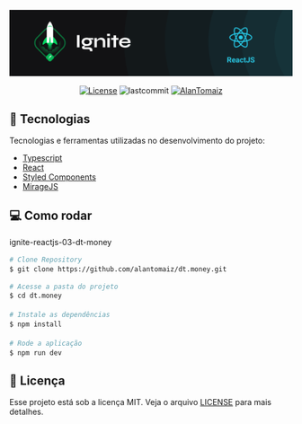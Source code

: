 <p align="center">
  <img alt="ReactJS Ignite" src=".github/ignite.png" />
</p>

<p align="center">
  <a href="LICENSE"><img  src="https://img.shields.io/static/v1?label=License&message=MIT&color=8257e5&labelColor=202024" alt="License"></a>
  <img alt="lastcommit" src="https://img.shields.io/github/last-commit/alantomaiz/dt.money?color=%235761C3" />
  <a href="https://www.linkedin.com/in/alantomaiz/"><img alt="AlanTomaiz" src="https://img.shields.io/badge/-AlanTomaiz-5965e0?style=flat&logo=Linkedin&logoColor=white" /></a>
</p>

## 🚀 Tecnologias
Tecnologias e ferramentas utilizadas no desenvolvimento do projeto:
* [Typescript](https://www.typescriptlang.org/)      
* [React](https://reactjs.org/)      
* [Styled Components](https://styled-components.com/)
* [MirageJS](https://miragejs.com/)

## 💻 Como rodar
ignite-reactjs-03-dt-money

```bash
# Clone Repository
$ git clone https://github.com/alantomaiz/dt.money.git
```

```bash
# Acesse a pasta do projeto
$ cd dt.money

# Instale as dependências
$ npm install

# Rode a aplicação
$ npm run dev
```

## 📝 Licença
Esse projeto está sob a licença MIT. Veja o arquivo [LICENSE](LICENSE) para mais detalhes.
